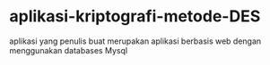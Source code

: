 # aplikasi-kriptografi-metode-DES
aplikasi yang penulis buat merupakan aplikasi berbasis web dengan menggunakan databases Mysql
